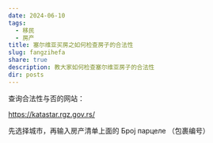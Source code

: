 ```yaml
---
date: 2024-06-10
tags:
  - 移民
  - 房产
title: 塞尔维亚买房之如何检查房子的合法性
slug: fangzihefa
share: true
description: 教大家如何检查塞尔维亚房子的合法性
dir: posts
---
```


查询合法性与否的网站：

https://katastar.rgz.gov.rs/

先选择城市，再输入房产清单上面的  Број парцеле  （包裹编号）




